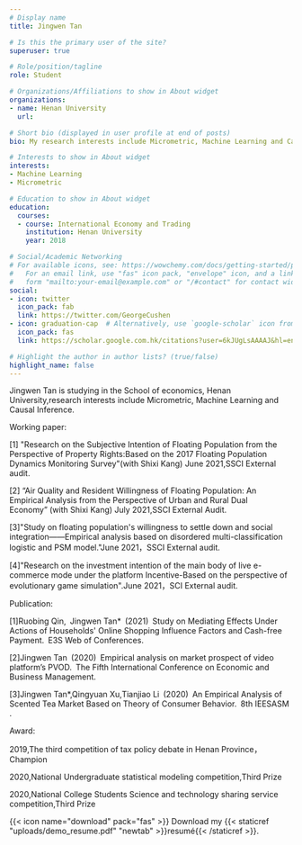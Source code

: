 ```yaml
---
# Display name
title: Jingwen Tan

# Is this the primary user of the site?
superuser: true

# Role/position/tagline
role: Student

# Organizations/Affiliations to show in About widget
organizations:
- name: Henan University
  url: 

# Short bio (displayed in user profile at end of posts)
bio: My research interests include Micrometric, Machine Learning and Causal Inference

# Interests to show in About widget
interests:
- Machine Learning
- Micrometric

# Education to show in About widget
education:
  courses:
  - course: International Economy and Trading
    institution: Henan University
    year: 2018

# Social/Academic Networking
# For available icons, see: https://wowchemy.com/docs/getting-started/page-builder/#icons
#   For an email link, use "fas" icon pack, "envelope" icon, and a link in the
#   form "mailto:your-email@example.com" or "/#contact" for contact widget.
social:
- icon: twitter
  icon_pack: fab
  link: https://twitter.com/GeorgeCushen
- icon: graduation-cap  # Alternatively, use `google-scholar` icon from `ai` icon pack
  icon_pack: fas
  link: https://scholar.google.com.hk/citations?user=6kJUgLsAAAAJ&hl=en

# Highlight the author in author lists? (true/false)
highlight_name: false
---
```


Jingwen Tan is studying in the School of economics, Henan University,research interests include Micrometric, Machine Learning and Causal Inference.

Working paper:

[1] "Research on the Subjective Intention of Floating Population from the Perspective of Property Rights:Based on the 2017 Floating Population Dynamics Monitoring Survey"(with Shixi Kang) June 2021,SSCI External audit.

[2] “Air Quality and Resident Willingness of Floating Population: An Empirical Analysis from the Perspective of Urban and Rural Dual Economy” (with Shixi Kang) July 2021,SSCI External Audit.

[3]"Study on floating population's willingness to settle down and social integration——Empirical analysis based on disordered multi-classification logistic and PSM model."June 2021，SSCI External audit.

[4]"Research on the investment intention of the main body of live e-commerce mode under the platform Incentive-Based on the perspective of evolutionary game simulation".June 2021，SCI External audit.

Publication:

[1]Ruobing Qin, Jingwen Tan* (2021) Study on Mediating Effects Under Actions of Households' Online Shopping Influence Factors and Cash-free Payment. E3S Web of Conferences.

[2]Jingwen Tan (2020) Empirical analysis on market prospect of video platform’s PVOD. The Fifth International Conference on Economic and Business Management. 

[3]Jingwen Tan*,Qingyuan Xu,Tianjiao Li (2020) An Empirical Analysis of Scented Tea Market Based on Theory of Consumer Behavior. 8th IEESASM .


Award:

2019,The third competition of tax policy debate in Henan Province，Champion

2020,National Undergraduate statistical modeling competition,Third Prize

2020,National College Students Science and technology sharing service competition,Third Prize

{{< icon name="download" pack="fas" >}} Download my {{< staticref "uploads/demo_resume.pdf" "newtab" >}}resumé{{< /staticref >}}.
